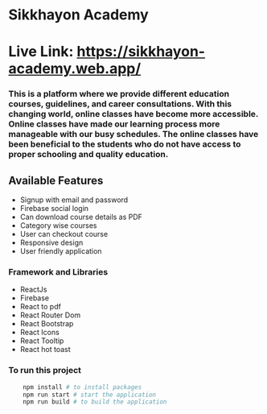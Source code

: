 # Sikkhayon Academy

# Live Link: https://sikkhayon-academy.web.app/

### This is a platform where we provide different education courses, guidelines, and career consultations. With this changing world, online classes have become more accessible. Online classes have made our learning process more manageable with our busy schedules. The online classes have been beneficial to the students who do not have access to proper schooling and quality education.

## Available Features

- Signup with email and password
- Firebase social login
- Can download course details as PDF
- Category wise courses
- User can checkout course
- Responsive design
- User friendly application

### Framework and Libraries

- ReactJs
- Firebase
- React to pdf
- React Router Dom
- React Bootstrap
- React Icons
- React Tooltip
- React hot toast

### To run this project

```sh
    npm install # to install packages
    npm run start # start the application
    npm run build # to build the application
```
